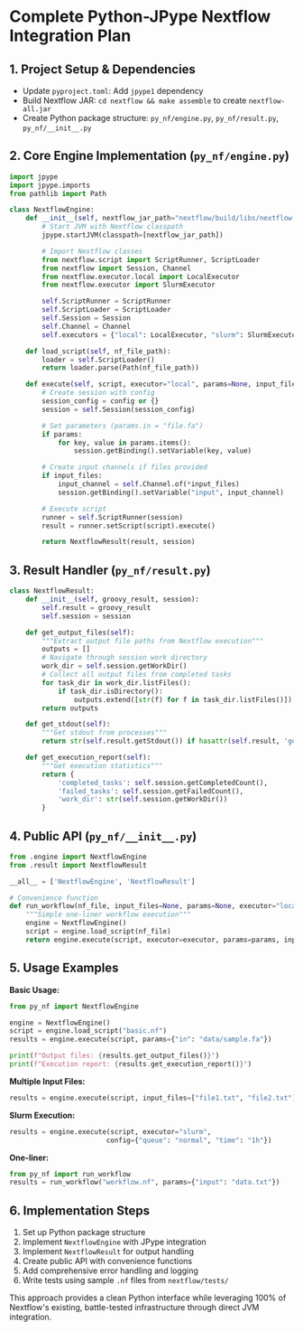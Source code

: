 # Complete Python-JPype Nextflow Integration Plan

## 1. **Project Setup & Dependencies**
- Update `pyproject.toml`: Add `jpype1` dependency
- Build Nextflow JAR: `cd nextflow && make assemble` to create `nextflow-all.jar`
- Create Python package structure: `py_nf/engine.py`, `py_nf/result.py`, `py_nf/__init__.py`

## 2. **Core Engine Implementation (`py_nf/engine.py`)**
```python
import jpype
import jpype.imports
from pathlib import Path

class NextflowEngine:
    def __init__(self, nextflow_jar_path="nextflow/build/libs/nextflow-all.jar"):
        # Start JVM with Nextflow classpath
        jpype.startJVM(classpath=[nextflow_jar_path])

        # Import Nextflow classes
        from nextflow.script import ScriptRunner, ScriptLoader
        from nextflow import Session, Channel
        from nextflow.executor.local import LocalExecutor
        from nextflow.executor import SlurmExecutor

        self.ScriptRunner = ScriptRunner
        self.ScriptLoader = ScriptLoader
        self.Session = Session
        self.Channel = Channel
        self.executors = {"local": LocalExecutor, "slurm": SlurmExecutor}

    def load_script(self, nf_file_path):
        loader = self.ScriptLoader()
        return loader.parse(Path(nf_file_path))

    def execute(self, script, executor="local", params=None, input_files=None, config=None):
        # Create session with config
        session_config = config or {}
        session = self.Session(session_config)

        # Set parameters (params.in = "file.fa")
        if params:
            for key, value in params.items():
                session.getBinding().setVariable(key, value)

        # Create input channels if files provided
        if input_files:
            input_channel = self.Channel.of(*input_files)
            session.getBinding().setVariable("input", input_channel)

        # Execute script
        runner = self.ScriptRunner(session)
        result = runner.setScript(script).execute()

        return NextflowResult(result, session)
```

## 3. **Result Handler (`py_nf/result.py`)**
```python
class NextflowResult:
    def __init__(self, groovy_result, session):
        self.result = groovy_result
        self.session = session

    def get_output_files(self):
        """Extract output file paths from Nextflow execution"""
        outputs = []
        # Navigate through session work directory
        work_dir = self.session.getWorkDir()
        # Collect all output files from completed tasks
        for task_dir in work_dir.listFiles():
            if task_dir.isDirectory():
                outputs.extend([str(f) for f in task_dir.listFiles()])
        return outputs

    def get_stdout(self):
        """Get stdout from processes"""
        return str(self.result.getStdout()) if hasattr(self.result, 'getStdout') else ""

    def get_execution_report(self):
        """Get execution statistics"""
        return {
            'completed_tasks': self.session.getCompletedCount(),
            'failed_tasks': self.session.getFailedCount(),
            'work_dir': str(self.session.getWorkDir())
        }
```

## 4. **Public API (`py_nf/__init__.py`)**
```python
from .engine import NextflowEngine
from .result import NextflowResult

__all__ = ['NextflowEngine', 'NextflowResult']

# Convenience function
def run_workflow(nf_file, input_files=None, params=None, executor="local"):
    """Simple one-liner workflow execution"""
    engine = NextflowEngine()
    script = engine.load_script(nf_file)
    return engine.execute(script, executor=executor, params=params, input_files=input_files)
```

## 5. **Usage Examples**

**Basic Usage:**
```python
from py_nf import NextflowEngine

engine = NextflowEngine()
script = engine.load_script("basic.nf")
results = engine.execute(script, params={"in": "data/sample.fa"})

print(f"Output files: {results.get_output_files()}")
print(f"Execution report: {results.get_execution_report()}")
```

**Multiple Input Files:**
```python
results = engine.execute(script, input_files=["file1.txt", "file2.txt"])
```

**Slurm Execution:**
```python
results = engine.execute(script, executor="slurm",
                        config={"queue": "normal", "time": "1h"})
```

**One-liner:**
```python
from py_nf import run_workflow
results = run_workflow("workflow.nf", params={"input": "data.txt"})
```

## 6. **Implementation Steps**
1. Set up Python package structure
2. Implement `NextflowEngine` with JPype integration
3. Implement `NextflowResult` for output handling
4. Create public API with convenience functions
5. Add comprehensive error handling and logging
6. Write tests using sample `.nf` files from `nextflow/tests/`

This approach provides a clean Python interface while leveraging 100% of Nextflow's existing, battle-tested infrastructure through direct JVM integration.